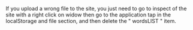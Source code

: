 If you upload a wrong file to the site, you just need to go to inspect of the site with a right click on widow then go to the application tap in the localStorage and file section, and then delete the " wordsLIST " item.
